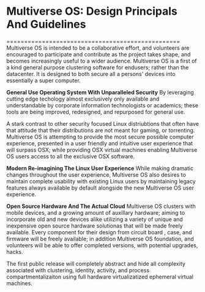 # Multiverse OS: Design Principals And Guidelines 
=================================================
Multiverse OS is intended to be a collaborative effort, and volunteers are 
encouraged to participate and contribute as the project takes shape, and 
becomes increasingly useful to a wider audience. Multiverse OS is a first of a 
kind general purpose clustering software for endusers; rather than the
datacenter. It is designed to both secure all a persons' devices into
essentially a super computer.

**General Use Operating System With Unparalleled Security**
By leveraging cutting edge techology almost exclusively only available and 
understandable by corporate information technologists or academics; these 
tools are being improved, redesigned, and repurposed for general use.

A stark contrast to other security focused Linux distriubtions that often have
that attitude that their distributions are not meant for gaming, or torrenting. 
Multiverse OS is attempting to provide the most secure possible computer
experience, presented in a user friendly and intuitive user experience that 
will surpass OSX; while providing OSX virtual machines enabling Multiverse OS 
users access to all the exclusive OSX software. 

**Modern Re-imagining The Linux User Experience**
While making dramatic changes throughout the user experience, Multiverse OS 
also desires to maintain complete usability with existing Linux users by
maintaining legacy features always available by default alongside the new
Multiverse OS user experience. 

**Open Source Hardware And The Actual Cloud**
Multiverse OS clusters with mobile devices, and a growing amount of 
auxillary hardware; aiming to incorporate old and new devices alike utilizing a
variety of unique and inexpensive open source hardware solutionas that will be 
made freely available. Every component for their design from circuit board 
, case, and firmware will be freely available; in addition Multiverse OS
foundation, and volunteers will be able to offer completed versions, with
potential upgrades, hacks. 

The first public release will completely abstract and hide all complexity
associated with clustering, identity, activity, and process compartmentalizaiton
using full hardware virtualizatized ephemeral virtual machines. 
